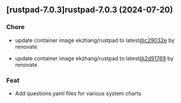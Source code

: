 

## [rustpad-7.0.3]rustpad-7.0.3 (2024-07-20)

### Chore



- update container image ekzhang/rustpad to latest[@c29032e](https://github.com/c29032e) by renovate

- update container image ekzhang/rustpad to latest[@2d91769](https://github.com/2d91769) by renovate

### Feat



- Add questions.yaml files for various system charts